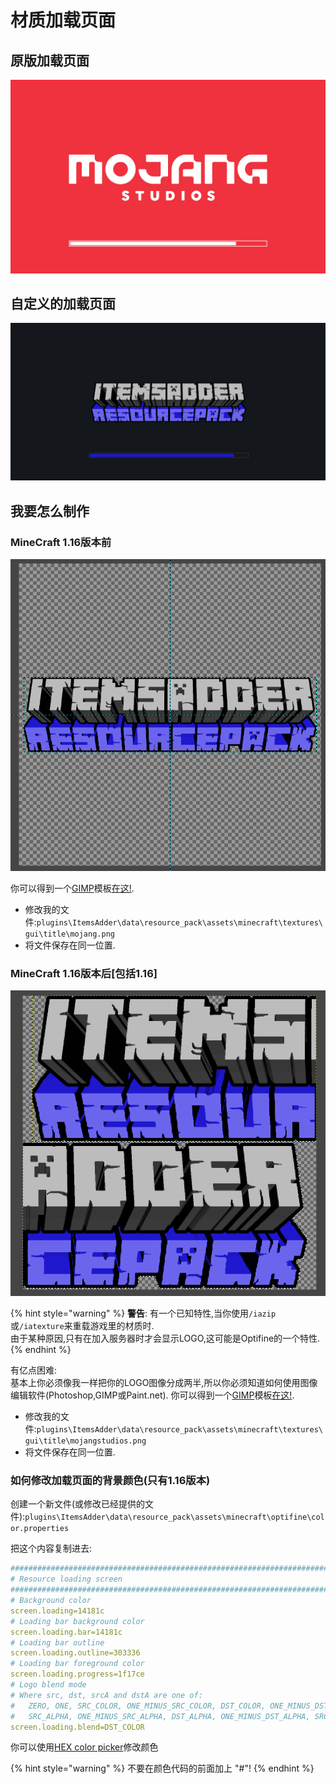 # 材质加载页面

## 原版加载页面

![](../../../.gitbook/assets/immagine%20%2851%29.png)

## 自定义的加载页面

![](../../../.gitbook/assets/immagine%20%2848%29.png)

## 我要怎么制作

### MineCraft 1.16版本前

![](../../../.gitbook/assets/immagine%20%2847%29.png)

你可以得到一个[GIMP](https://www.gimp.org/downloads/)模板[在这!](https://github.com/LoneDev6/SpigotUtilities/blob/master/ItemsAdder/various_files/mojang_template.xcf).

* 修改我的文件:`plugins\ItemsAdder\data\resource_pack\assets\minecraft\textures\gui\title\mojang.png`
* 将文件保存在同一位置.

### MineCraft 1.16版本后\[包括1.16\]

![](../../../.gitbook/assets/immagine%20%2813%29.png)

{% hint style="warning" %}
**警告**: 有一个已知特性,当你使用`/iazip`或`/iatexture`来重载游戏里的材质时.  
由于某种原因,只有在加入服务器时才会显示LOGO,这可能是Optifine的一个特性.
{% endhint %}

有亿点困难:  
基本上你必须像我一样把你的LOGO图像分成两半,所以你必须知道如何使用图像编辑软件\(Photoshop,GIMP或Paint.net\). 你可以得到一个[GIMP](https://www.gimp.org/downloads/)模板[在这!](https://github.com/LoneDev6/SpigotUtilities/blob/master/ItemsAdder/various_files/mojangstudios_template.xcf).

* 修改我的文件:`plugins\ItemsAdder\data\resource_pack\assets\minecraft\textures\gui\title\mojangstudios.png`
* 将文件保存在同一位置.

### 如何修改加载页面的背景颜色\(只有1.16版本\)

创建一个新文件\(或修改已经提供的文件\):`plugins\ItemsAdder\data\resource_pack\assets\minecraft\optifine\color.properties`

把这个内容复制进去:

```yaml
###############################################################################
# Resource loading screen
###############################################################################
# Background color
screen.loading=14181c
# Loading bar background color
screen.loading.bar=14181c
# Loading bar outline
screen.loading.outline=303336
# Loading bar foreground color
screen.loading.progress=1f17ce
# Logo blend mode
# Where src, dst, srcA and dstA are one of: 
#   ZERO, ONE, SRC_COLOR, ONE_MINUS_SRC_COLOR, DST_COLOR, ONE_MINUS_DST_COLOR, 
#   SRC_ALPHA, ONE_MINUS_SRC_ALPHA, DST_ALPHA, ONE_MINUS_DST_ALPHA, SRC_ALPHA_SATURATE
screen.loading.blend=DST_COLOR
```

你可以使用[HEX color picker](https://www.w3schools.com/colors/colors_picker.asp)修改颜色

{% hint style="warning" %}
不要在颜色代码的前面加上 "\#"!
{% endhint %}

